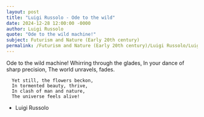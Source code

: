 ```yaml
---
layout: post
title: "Luigi Russolo - Ode to the wild"
date: 2024-12-28 12:00:00 -0000
author: Luigi Russolo
quote: "Ode to the wild machine!"
subject: Futurism and Nature (Early 20th century)
permalink: /Futurism and Nature (Early 20th century)/Luigi Russolo/Luigi Russolo - Ode to the wild
---
```


Ode to the wild machine!
      Whirring through the glades,
      In your dance of sharp precision,
      The world unravels, fades.

      Yet still, the flowers beckon,
      In tormented beauty, thrive,
      In clash of man and nature,
      The universe feels alive!

- Luigi Russolo

